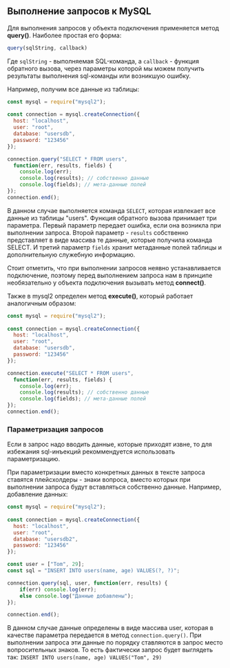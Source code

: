 ## Выполнение запросов к MySQL

Для выполнения запросов у объекта подключения применяется метод **query()**. Наиболее простая его форма:

```js
query(sqlString, callback)
```

Где `sqlString` - выполняемая SQL-команда, а `callback` - функция обратного вызова, через параметры которой мы можем 
получить результаты выполнения sql-команды или возникшую ошибку.

Например, получим все данные из таблицы:

```js
const mysql = require("mysql2");
 
const connection = mysql.createConnection({
  host: "localhost",
  user: "root",
  database: "usersdb",
  password: "123456"
});

connection.query("SELECT * FROM users",
  function(err, results, fields) {
    console.log(err);
    console.log(results); // собственно данные
    console.log(fields); // мета-данные полей 
});
connection.end();
```

В данном случае выполняется команда `SELECT`, которая извлекает все данные из таблицы "users". Функция обратного вызова принимает 
три параметра. Первый параметр передает ошибка, если она возникла при выполнении запроса. Второй параметр - `results` собственно 
представляет в виде массива те данные, которые получила команда SELECT. И третий параметр `fields` хранит метаданные полей таблицы и дополнительную служебную информацию.

Стоит отметить, что при выполнении запросов неявно устанавливается подключение, поэтому перед выполнением запроса нам в принципе необязательно у объекта подключения вызывать метод **connect()**.

Также в mysql2 определен метод **execute()**, который работает аналогичным образом:

```js
const mysql = require("mysql2");
 
const connection = mysql.createConnection({
  host: "localhost",
  user: "root",
  database: "usersdb",
  password: "123456"
});

connection.execute("SELECT * FROM users",
  function(err, results, fields) {
    console.log(err);
    console.log(results); // собственно данные
    console.log(fields); // мета-данные полей 
});
connection.end();
```

### Параметризация запросов

Если в запрос надо вводить данные, которые приходят извне, то для избежания sql-инъекций рекоммендуется использовать параметризацию.

При параметризации вместо конкретных данных в тексте запроса ставятся плейсхолдеры - знаки вопроса, вместо которых при выполнении 
запроса будут вставляться собственно данные. Например, добавление данных:

```js
const mysql = require("mysql2");
 
const connection = mysql.createConnection({
  host: "localhost",
  user: "root",
  database: "usersdb2",
  password: "123456"
});

const user = ["Tom", 29];
const sql = "INSERT INTO users(name, age) VALUES(?, ?)";

connection.query(sql, user, function(err, results) {
    if(err) console.log(err);
    else console.log("Данные добавлены");
});

connection.end();
```

В данном случае данные определены в виде массива user, которая в качестве параметра передается в метод `connection.query()`. При выполнении 
запроса эти данные по порядку ставляются в запрос место вопросительных знаков. То есть фактически запрос будет выглядеть так: 
`INSERT INTO users(name, age) VALUES("Tom", 29)`

